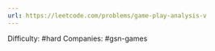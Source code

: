 ```yaml
---
url: https://leetcode.com/problems/game-play-analysis-v
---
```


Difficulty: #hard
Companies: #gsn-games